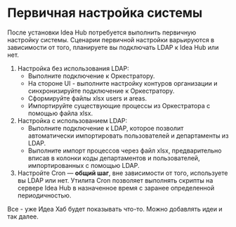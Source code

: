 # Первичная настройка системы

После установки Idea Hub потребуется выполнить первичную настройку системы. Сценарии первичной настройки варьируются в зависимости от того, планируете вы подключать LDAP к  Idea Hub или нет.

1. Настройка без использования LDAP:
   * Выполните подключение к Оркестратору.
   * На стороне UI - выполните настройку контуров организации и синхронизируйте подключение к Оркестратору.	
   * Сформируйте файлы xlsx users и areas.
   * Импортируйте существующие процессы из Оркестратора с помощью файла xlsx. 
1. Настройка с использованием LDAP:
   * Выполните подключение к LDAP, которое позволит автоматически импортировать пользователей и департаменты из LDAP.
   * Выполните импорт процессов через файл xlsx, предварительно вписав в колонки коды департаментов и пользователей, импортированных с помощью LDAP.
1. Настройте Cron — **общий шаг**, вне зависимости от того, используете вы LDAP или нет. Утилита Cron позволяет выполнять скрипты на сервере Idea Hub в назначенное время с заранее определенной периодичностью.	

Все - уже Идеа Хаб будет показывать что-то. Можно добавлять идеи и так далее.
